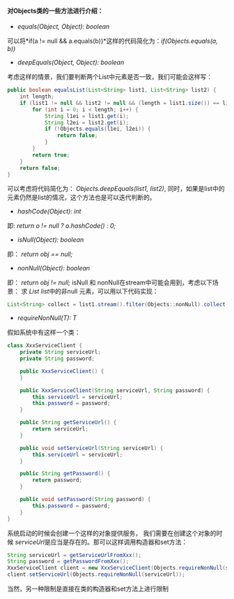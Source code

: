 #### 对Objects类的一些方法进行介绍：

* _equals(Object, Object): boolean_
    
可以将*if(a != null && a.equals(b))*这样的代码简化为：_if(Objects.equals(a, b))_

* _deepEquals(Object, Object): boolean_

考虑这样的情景，我们要判断两个List中元素是否一致，我们可能会这样写：
```java
public boolean equalsList(List<String> list1, List<String> list2) {
    int length;
    if (list1 != null && list2 != null && (length = list1.size()) == list2.size()) {
        for (int i = 0; i < length; i++) {
            String l1ei = list1.get(i);
            String l2ei = list2.get(i);
            if (!Objects.equals(l1ei, l2ei)) {
                return false;
            }
        }
        return true;
    }
    return false;
}
```
可以考虑将代码简化为： _Objects.deepEquals(list1, list2)_, 同时，如果是list中的元素仍然是list的情况，这个方法也是可以迭代判断的。

* _hashCode(Object): int_

即: _return o != null ? o.hashCode() : 0;_

* _isNull(Object): boolean_

即： _return obj == null;_

* _nonNull(Object): boolean_

即： _return obj != null;_
isNull 和 nonNull在stream中可能会用到，考虑以下场景： 求 *List<String> list*中的非null 元素，可以用以下代码实现：

```java
List<String> collect = list1.stream().filter(Objects::nonNull).collect(Collectors.toList());
```

* _requireNonNull(T): T_

假如系统中有这样一个类：
```java
class XxxServiceClient {
    private String serviceUrl;
    private String password;

    public XxxServiceClient() {
    }

    public XxxServiceClient(String serviceUrl, String password) {
        this.serviceUrl = serviceUrl;
        this.password = password;
    }

    public String getServiceUrl() {
        return serviceUrl;
    }

    public void setServiceUrl(String serviceUrl) {
        this.serviceUrl = serviceUrl;
    }

    public String getPassword() {
        return password;
    }

    public void setPassword(String password) {
        this.password = password;
    }
}
```
系统启动的时候会创建一个这样的对象提供服务， 我们需要在创建这个对象的时候 *serviceUrl*是应当是存在的。那可以这样调用构造器和set方法：
```java
String serviceUrl = getServiceUrlFromXxx();
String password = getPasswordFromXxx();
XxxServiceClient client = new XxxServiceClient(Objects.requireNonNull(serviceUrl), password);
client.setServiceUrl(Objects.requireNonNull(serviceUrl));
```
当然，另一种限制是直接在类的构造器和set方法上进行限制
